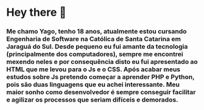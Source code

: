 # Hey there 👋

### Me chamo Yago, tenho 18 anos, atualmente estou cursando Engenharia de Software na Católica de Santa Catarina em Jaraguá do Sul. Desde pequeno eu fui amante da tecnologia (principalmente dos computadores), sempre me encontrei mexendo neles e por consequência disto eu fui apresentado ao HTML que me levou para o Js e o CSS. Após acabar meus estudos sobre Js pretendo começar a aprender PHP e Python, pois são duas linguagens que eu achei interessante. Meu maior sonho como desenvolvedor é sempre conseguir facilitar e agilizar os processos que seriam difíceis e demorados.

